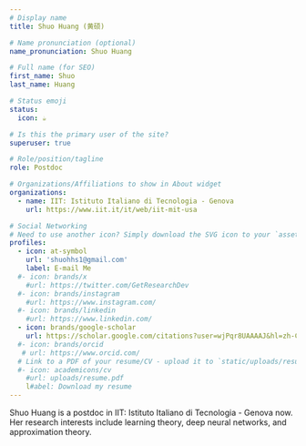```yaml
---
# Display name
title: Shuo Huang (黄硕)

# Name pronunciation (optional)
name_pronunciation: Shuo Huang

# Full name (for SEO)
first_name: Shuo
last_name: Huang

# Status emoji
status:
  icon: ☕️

# Is this the primary user of the site?
superuser: true

# Role/position/tagline
role: Postdoc

# Organizations/Affiliations to show in About widget
organizations:
  - name: IIT: Istituto Italiano di Tecnologia - Genova
    url: https://www.iit.it/it/web/iit-mit-usa

# Social Networking
# Need to use another icon? Simply download the SVG icon to your `assets/media/icons/` folder.
profiles:
  - icon: at-symbol
    url: 'shuohhs1@gmail.com'
    label: E-mail Me
  #- icon: brands/x
    #url: https://twitter.com/GetResearchDev
  #- icon: brands/instagram
    #url: https://www.instagram.com/
  #- icon: brands/linkedin
    #url: https://www.linkedin.com/
  - icon: brands/google-scholar
    url: https://scholar.google.com/citations?user=wjPqr8UAAAAJ&hl=zh-CN
  #- icon: brands/orcid
   # url: https://www.orcid.com/
  # Link to a PDF of your resume/CV - upload it to `static/uploads/resume.pdf`
  #- icon: academicons/cv
    #url: uploads/resume.pdf
    l#abel: Download my resume
---
```


Shuo Huang is a postdoc in IIT: Istituto Italiano di Tecnologia - Genova now. Her research interests include
learning theory, deep neural networks, and approximation theory.